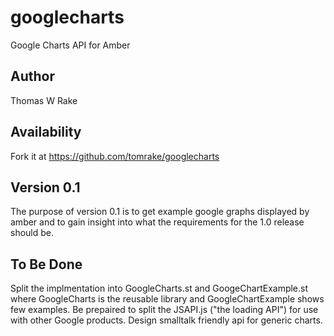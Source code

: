 googlecharts
============

Google Charts API for Amber

Author
------
Thomas W Rake

Availability
------------
Fork it at https://github.com/tomrake/googlecharts

Version 0.1
-----------

The purpose of version 0.1 is to get example google graphs displayed by amber and to gain insight into what the requirements for the 1.0 release should be.

To Be Done
----------
Split the implmentation into GoogleCharts.st and GoogeChartExample.st where GoogleCharts is the reusable library and GoogleChartExample shows few examples.
Be prepaired to split the JSAPI.js ("the loading API") for use with other Google products.
Design smalltalk friendly api for generic charts.